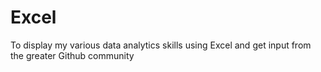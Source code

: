 # Excel
To display my various data analytics skills using Excel and get input from the greater Github community

